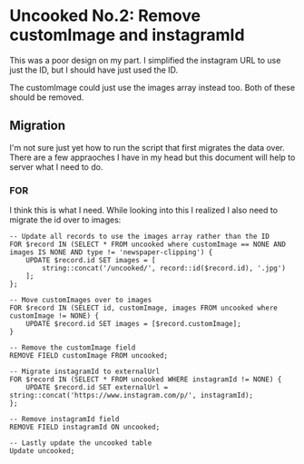 # Uncooked No.2: Remove customImage and instagramId
This was a poor design on my part. I simplified the instagram URL to use just the ID, but I should have just used the ID.

The customImage could just use the images array instead too. Both of these should be removed.

## Migration
I'm not sure just yet how to run the script that first migrates the data over.
There are a few appraoches I have in my head but this document will help to server what I need to do.

### FOR
I think this is what I need. While looking into this I realized I also need to migrate the id over to images:

```
-- Update all records to use the images array rather than the ID
FOR $record IN (SELECT * FROM uncooked where customImage == NONE AND images IS NONE AND type != 'newspaper-clipping') {
    UPDATE $record.id SET images = [
        string::concat('/uncooked/', record::id($record.id), '.jpg')
    ];
};

-- Move customImages over to images
FOR $record IN (SELECT id, customImage, images FROM uncooked where customImage != NONE) {
    UPDATE $record.id SET images = [$record.customImage];
}

-- Remove the customImage field
REMOVE FIELD customImage FROM uncooked;

-- Migrate instagramId to externalUrl
FOR $record IN (SELECT * FROM uncooked WHERE instagramId != NONE) {
    UPDATE $record.id SET externalUrl = string::concat('https://www.instagram.com/p/', instagramId);
};

-- Remove instagramId field
REMOVE FIELD instagramId ON uncooked;

-- Lastly update the uncooked table
Update uncooked;
```
